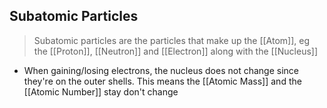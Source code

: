 ## Subatomic Particles

> Subatomic particles are the particles that make up the [[Atom]], eg the [[Proton]], [[Neutron]] and [[Electron]] along with the [[Nucleus]]

- When gaining/losing electrons, the nucleus does not change since they're on the outer shells. This means the [[Atomic Mass]] and the [[Atomic Number]] stay don't change